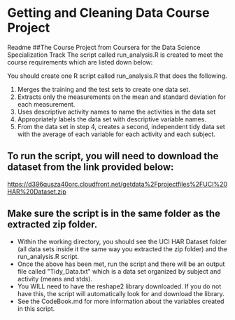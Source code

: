 # Getting and Cleaning Data Course Project
 Readme
##The Course Project from Coursera for the Data Science Specialization Track
The script called run_analysis.R is created to meet the course requirements which are listed down below:

You should create one R script called run_analysis.R that does the following.
1. Merges the training and the test sets to create one data set.
2. Extracts only the measurements on the mean and standard deviation for each measurement.
3. Uses descriptive activity names to name the activities in the data set
4. Appropriately labels the data set with descriptive variable names.
5. From the data set in step 4, creates a second, independent tidy data set with the average of each variable for each activity and each subject.

## To run the script, you will need to download the dataset from the link provided below:
https://d396qusza40orc.cloudfront.net/getdata%2Fprojectfiles%2FUCI%20HAR%20Dataset.zip 

## Make sure the script is in the same folder as the extracted zip folder.
- Within the working directory, you should see the UCI HAR Dataset folder (all data sets inside it the same way you extracted the zip folder) and the run_analysis.R script.
- Once the above has been met, run the script and there will be an output file called "Tidy_Data.txt" which is a data set organized by subject and activity (means and stds).
- You WILL need to have the reshape2 library downloaded. If you do not have this, the script will automatically look for and download the library.
- See the CodeBook.md for more information about the variables created in this script.